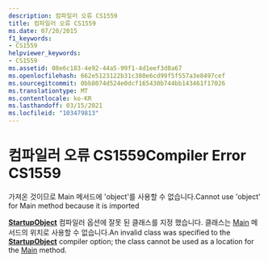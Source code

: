 ```yaml
---
description: 컴파일러 오류 CS1559
title: 컴파일러 오류 CS1559
ms.date: 07/20/2015
f1_keywords:
- CS1559
helpviewer_keywords:
- CS1559
ms.assetid: 08e6c183-4e92-44a5-99f1-4d1eef3d0a67
ms.openlocfilehash: 662e5123122b31c380e6cd99f5f557a3e8497cef
ms.sourcegitcommit: 0bb8074d524e0dcf165430b744bb143461f17026
ms.translationtype: MT
ms.contentlocale: ko-KR
ms.lasthandoff: 03/15/2021
ms.locfileid: "103479813"
---
```

# <a name="compiler-error-cs1559"></a><span data-ttu-id="986b2-103">컴파일러 오류 CS1559</span><span class="sxs-lookup"><span data-stu-id="986b2-103">Compiler Error CS1559</span></span>

<span data-ttu-id="986b2-104">가져온 것이므로 Main 메서드에 'object'를 사용할 수 없습니다.</span><span class="sxs-lookup"><span data-stu-id="986b2-104">Cannot use 'object' for Main method because it is imported</span></span>  
  
 <span data-ttu-id="986b2-105">[**StartupObject**](../language-reference/compiler-options/advanced.md#mainentrypoint-or-startupobject) 컴파일러 옵션에 잘못 된 클래스를 지정 했습니다. 클래스는 [Main](../programming-guide/main-and-command-args/index.md) 메서드의 위치로 사용할 수 없습니다.</span><span class="sxs-lookup"><span data-stu-id="986b2-105">An invalid class was specified to the [**StartupObject**](../language-reference/compiler-options/advanced.md#mainentrypoint-or-startupobject) compiler option; the class cannot be used as a location for the [Main](../programming-guide/main-and-command-args/index.md) method.</span></span>
